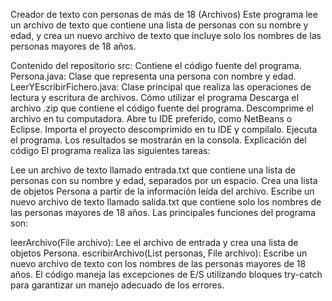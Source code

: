 Creador de texto con personas de más de 18 (Archivos)
Este programa lee un archivo de texto que contiene una lista de personas con su nombre y edad, y crea un nuevo archivo de texto que incluye solo los nombres de las personas mayores de 18 años.

Contenido del repositorio
src: Contiene el código fuente del programa.
Persona.java: Clase que representa una persona con nombre y edad.
LeerYEscribirFichero.java: Clase principal que realiza las operaciones de lectura y escritura de archivos.
Cómo utilizar el programa
Descarga el archivo .zip que contiene el código fuente del programa.
Descomprime el archivo en tu computadora.
Abre tu IDE preferido, como NetBeans o Eclipse.
Importa el proyecto descomprimido en tu IDE y compílalo.
Ejecuta el programa. Los resultados se mostrarán en la consola.
Explicación del código
El programa realiza las siguientes tareas:

Lee un archivo de texto llamado entrada.txt que contiene una lista de personas con su nombre y edad, separados por un espacio.
Crea una lista de objetos Persona a partir de la información leída del archivo.
Escribe un nuevo archivo de texto llamado salida.txt que contiene solo los nombres de las personas mayores de 18 años.
Las principales funciones del programa son:

leerArchivo(File archivo): Lee el archivo de entrada y crea una lista de objetos Persona.
escribirArchivo(List<Persona> personas, File archivo): Escribe un nuevo archivo de texto con los nombres de las personas mayores de 18 años.
El código maneja las excepciones de E/S utilizando bloques try-catch para garantizar un manejo adecuado de los errores.
